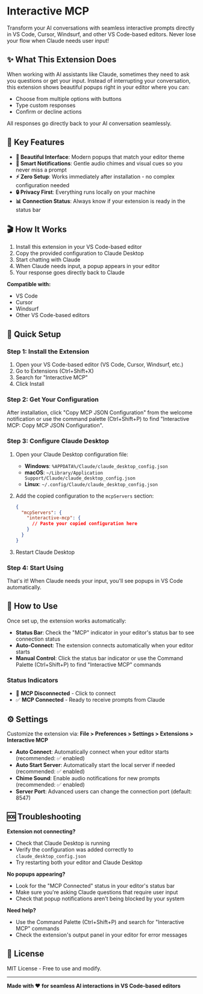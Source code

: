 # Interactive MCP

Transform your AI conversations with seamless interactive prompts directly in VS Code, Cursor, Windsurf, and other VS Code-based editors. Never lose your flow when Claude needs user input!

## ✨ What This Extension Does

When working with AI assistants like Claude, sometimes they need to ask you questions or get your input. Instead of interrupting your conversation, this extension shows beautiful popups right in your editor where you can:

- Choose from multiple options with buttons
- Type custom responses
- Confirm or decline actions

All responses go directly back to your AI conversation seamlessly.

## 🎯 Key Features

- **🎨 Beautiful Interface**: Modern popups that match your editor theme
- **🔔 Smart Notifications**: Gentle audio chimes and visual cues so you never miss a prompt
- **⚡ Zero Setup**: Works immediately after installation - no complex configuration needed
- **🔒 Privacy First**: Everything runs locally on your machine
- **📊 Connection Status**: Always know if your extension is ready in the status bar

## 🎬 How It Works

1. Install this extension in your VS Code-based editor
2. Copy the provided configuration to Claude Desktop
3. Start chatting with Claude
4. When Claude needs input, a popup appears in your editor
5. Your response goes directly back to Claude

**Compatible with:**
- VS Code
- Cursor  
- Windsurf
- Other VS Code-based editors

## 🚀 Quick Setup

### Step 1: Install the Extension

1. Open your VS Code-based editor (VS Code, Cursor, Windsurf, etc.)
2. Go to Extensions (Ctrl+Shift+X)
3. Search for "Interactive MCP"
4. Click Install

### Step 2: Get Your Configuration

After installation, click "Copy MCP JSON Configuration" from the welcome notification or use the command palette (Ctrl+Shift+P) to find "Interactive MCP: Copy MCP JSON Configuration".

### Step 3: Configure Claude Desktop

1. Open your Claude Desktop configuration file:
   - **Windows**: `%APPDATA%/Claude/claude_desktop_config.json`
   - **macOS**: `~/Library/Application Support/Claude/claude_desktop_config.json`
   - **Linux**: `~/.config/Claude/claude_desktop_config.json`

2. Add the copied configuration to the `mcpServers` section:
   ```json
   {
     "mcpServers": {
       "interactive-mcp": {
         // Paste your copied configuration here
       }
     }
   }
   ```

3. Restart Claude Desktop

### Step 4: Start Using

That's it! When Claude needs your input, you'll see popups in VS Code automatically.

## 🎯 How to Use

Once set up, the extension works automatically:

- **Status Bar**: Check the "MCP" indicator in your editor's status bar to see connection status
- **Auto-Connect**: The extension connects automatically when your editor starts
- **Manual Control**: Click the status bar indicator or use the Command Palette (Ctrl+Shift+P) to find "Interactive MCP" commands

### Status Indicators
- 🔌 **MCP Disconnected** - Click to connect
- ✅ **MCP Connected** - Ready to receive prompts from Claude

## ⚙️ Settings

Customize the extension via: **File > Preferences > Settings > Extensions > Interactive MCP**

- **Auto Connect**: Automatically connect when your editor starts (recommended: ✅ enabled)
- **Auto Start Server**: Automatically start the local server if needed (recommended: ✅ enabled)  
- **Chime Sound**: Enable audio notifications for new prompts (recommended: ✅ enabled)
- **Server Port**: Advanced users can change the connection port (default: 8547)

## 🆘 Troubleshooting

**Extension not connecting?**
- Check that Claude Desktop is running
- Verify the configuration was added correctly to `claude_desktop_config.json`
- Try restarting both your editor and Claude Desktop

**No popups appearing?**
- Look for the "MCP Connected" status in your editor's status bar
- Make sure you're asking Claude questions that require user input
- Check that popup notifications aren't being blocked by your system

**Need help?**
- Use the Command Palette (Ctrl+Shift+P) and search for "Interactive MCP" commands
- Check the extension's output panel in your editor for error messages

## 📄 License

MIT License - Free to use and modify.

---

**Made with ❤️ for seamless AI interactions in VS Code-based editors** 